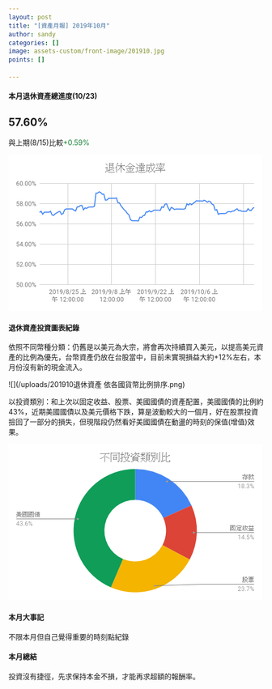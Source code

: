 ```yaml
---
layout: post
title: "[資產月報] 2019年10月"
author: sandy
categories: []
image: assets-custom/front-image/201910.jpg
points: []

---
```

#### 本月退休資產總進度(10/23)

## 57.60%

與上期(8/15)比較<font color="#188038">+0.59%</font>

![](/uploads/201910退休金達成率.png)

#### 退休資產投資圖表紀錄

依照不同幣種分類：仍舊是以美元為大宗，將會再次持續買入美元，以提高美元資產的比例為優先，台幣資產仍放在台股當中，目前未實現損益大約+12%左右，本月份沒有新的現金流入。

![](/uploads/201910退休資產 依各國貨幣比例排序.png)

以投資類別：和上次以固定收益、股票、美國國債的資產配置，美國國債的比例約43%，近期美國國債以及美元價格下跌，算是波動較大的一個月，好在股票投資撿回了一部分的損失，但現階段仍然看好美國國債在動盪的時刻的保值(增值)效果。

![](/uploads/201910不同投資類別比.png)

#### 本月大事記

不限本月但自己覺得重要的時刻點紀錄

#### 本月總結

投資沒有捷徑，先求保持本金不損，才能再求超額的報酬率。